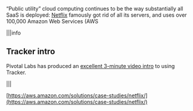 “Public utility” cloud computing continues to be the way substantially all SaaS is deployed: [Netflix](https://aws.amazon.com/solutions/case-studies/netflix/) famously got rid of all its servers, and uses over 100,000 Amazon Web Services (AWS

|||info
## Tracker intro
Pivotal Labs has produced an
[excellent
3-minute video intro](http://www.youtube.com/watch?v=mTYcHg51sWY) to using Tracker.

|||


[https://aws.amazon.com/solutions/case-studies/netflix/](https://aws.amazon.com/solutions/case-studies/netflix/)